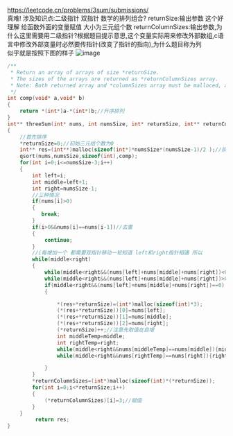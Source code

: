 https://leetcode.cn/problems/3sum/submissions/  
真难! 涉及知识点:二级指针 双指针 数学的排列组合?
returnSize:输出参数 这个好理解 给函数外面的变量赋值 大小为三元组个数
returnColumnSizes:输出参数,为什么这里需要用二级指针?根据题目提示意思,这个变量实际用来修改外部数组,c语言中修改外部变量时必然要传指针(改变了指针的指向),为什么题目称为列  
似乎就是按照下图的样子 
![image](https://github.com/yfabc123/data-structures-and-leetcode/assets/103840107/35c86305-7176-418f-9c89-68f5dec26f9e)


```c
/**
 * Return an array of arrays of size *returnSize.
 * The sizes of the arrays are returned as *returnColumnSizes array.
 * Note: Both returned array and *columnSizes array must be malloced, assume caller calls free().
 */
int comp(void* a,void* b)
{
    return *(int*)a-*(int*)b;//升序排列
}
int** threeSum(int* nums, int numsSize, int* returnSize, int** returnColumnSizes)
{
    //首先排序
    *returnSize=0;//初始三元组个数为0
    int** res=(int**)malloc(sizeof(int*)*numsSize*(numsSize-1)/2 );//排列组合知识 从n个元素取出两个
    qsort(nums,numsSize,sizeof(int),comp);
    for(int i=0;i<=numsSize-3;i++)
    {
        int left=i;
        int middle=left+1;
        int right=numsSize-1;
        //三种情况
        if(nums[i]>0)
        {
           break;
        }
        if(i>0&&nums[i]==nums[i-1])//去重
        {
            continue;
        }
        //i每增加一个 都需要双指针移动一轮知道 left和right指针相遇 所以
        while(middle<right)
        {   
            while(middle<right&&(nums[left]+nums[middle]+nums[right])<0){middle++;}
            while(middle<right&&(nums[left]+nums[middle]+nums[right])>0){right--;}
            if(middle<right&&(nums[left]+nums[middle]+nums[right])==0)
            {  

                *(res+*returnSize)=(int*)malloc(sizeof(int)*3);                           
                (*(res+*returnSize))[0]=nums[left];
                (*(res+*returnSize))[1]=nums[middle];
                (*(res+*returnSize))[2]=nums[right];
                (*returnSize)++;//注意先取值在自增
                int middleTemp=middle;
                int rightTemp=right;
                while(middle<right&&nums[middleTemp]==nums[middle]){middle++;}//去重
                while(middle<right&&nums[rightTemp]==nums[right]){right--;}//去重

            }
        }
        *returnColumnSizes=(int*)malloc(sizeof(int)*(*returnSize));
        for(int i=0;i<*returnSize;i++)
        {
            (*returnColumnSizes)[i]=3;//赋值
        }              
    }
         return res;
}
```
